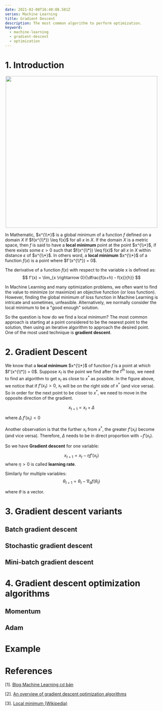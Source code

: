 ```yaml
---
date: 2021-02-08T16:40:08.581Z
series: Machine Learning
title: Gradient Descent
description: The most common algorithm to perform optimization.
keyword:
  - machine-learning
  - gradient-descent
  - optimization
---
```

# 1. Introduction

<img src="http://mathonline.wdfiles.com/local--files/local-maxima-and-minima-and-absolute-maxima-and-minima/Screen%20Shot%202014-08-31%20at%202.33.00%20PM.png" style="display: block;
  margin-left: auto;
  margin-right: auto;
  width: 500px;"></img>

In Mathematic, $x^{\\*}$ is a global minimum of a function $f$ defined on a domain $X$ if $f(x^{\\*}) \leq f(x)$ for all $x$ in $X$. If the domain $X$ is a metric space, then $f$ is said to have a **local minimum** point at the point $x^{\\*}$, if there exists some $ε > 0$ such that $f(x^{\\*}) \leq f(x)$ for all $x$ in $X$ within distance $ε$ of $x^{\\*}$. In others word, a **local minimum** $x^{\\*}$ of a function $f(x)$ is a point where $f'(x^{\\*}) = 0$.

The derivative of a function $f(x)$ with respect to the variable x is defined as:
$$
f'(x) = \lim_{x \rightarrow 0}{\dfrac{f(x+h) - f(x)}{h}}
$$


In Machine Learning and many optimization problems, we often want to find the value to minimize (or maximize) an objective function (or loss function). However, finding the global minimum of loss function in Machine Learning is intricate and sometimes, unfeasible. Alternatively, we normally consider the local minimum to be a "good enough" solution.

So the question is how do we find a local minimum? The most common approach is starting at a point considered to be the nearest point to the solution, then using an iterative algorithm to approach the desired point. One of the most used technique is **gradient descent**.



# 2. Gradient Descent

We know that a **local minimum** $x^{\\*}$ of function $f$ is a point at which $f'(x^{\\*}) = 0$. Suppose $x_t$ is the point we find after the $t^{th}$ loop, we need to find an algorithm to get $x_t$ as close to $x^*$ as possible. In the figure above, we notice that if $f'(x_t) > 0$, $x_t$ will be on the right side of $x^*$ (and vice versa). So in order for the next point to be closer to $x^*$, we need to move in the opposite direction of the gradient. 

$$
x_{t+1} = x_t + \Delta
$$

where $\Delta.f'(x_t) < 0$

Another observation is that the further $x_t$ from $x^*$, the greater $f'(x_t)$ become (and vice versa). Therefore, $\Delta$ needs to be in direct proportion with $-f'(x_t)$.


So we have **Gradient descent** for one variable:

$$
x_{t+1} = x_t - \eta f'(x_t)
$$
where $\eta > 0$ is called **learning rate**. 

Similarly for multiple variables:
$$
\theta_{t+1} = \theta_t - \nabla_{\theta}f(\theta_t)
$$

where $\theta$ is a vector.

# 3. Gradient descent variants
## Batch gradient descent

## Stochastic gradient descent

## Mini-batch gradient descent

# 4. Gradient descent optimization algorithms
## Momentum
## Adam


# Example
# References
[1]. [Blog Machine Learning cơ bản](https://machinelearningcoban.com/2017/01/12/gradientdescent/)

[2]. [An overview of gradient descent optimization algorithms](https://ruder.io/optimizing-gradient-descent/)

[3]. [Local minimum (Wikipedia)](https://en.wikipedia.org/wiki/Maxima_and_minima)

